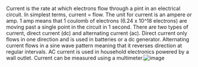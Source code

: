 Current is the rate at which electrons flow through a pint in an electrical circuit. In simplest terms, current = flow. The unit for current is an ampere or amp. 1 amp means that 1 coulomb of electrons (6.24 x 10^18 electrons) are moving past a single point in the circuit in 1 second. There are two types of current, direct current (dc) and alternating current (ac). Direct current only flows in one direction and is used in batteries or a dc generator. Alternating current flows in a sine wave pattern meaning that it reverses direction at regular intervals. AC current is used in household electronics powered by a wall outlet. Current can be measured using a multimeter.![image](https://github.com/frc2204/ramdocs/assets/132165007/a16e79b5-d1a0-471b-a1c6-b369e88867dc)
